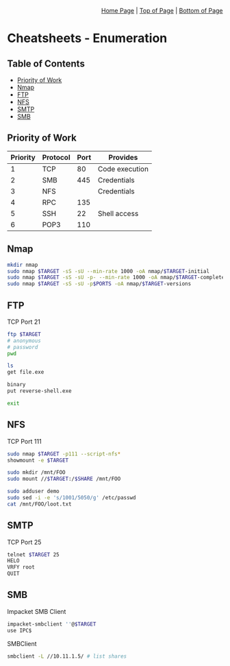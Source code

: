 <p align="right">
  <a href="/README.md">Home Page</a> |
  <a href="/CheatSheets/enumeration.md#table-of-contents">Top of Page</a> |
  <a href="/CheatSheets/enumeration.md#smb">Bottom of Page</a>
</p>

# Cheatsheets - Enumeration
## Table of Contents
* [Priority of Work](#priority-of-work)
* [Nmap](#nmap)
* [FTP](#ftp)
* [NFS](#nfs)
* [SMTP](#smtp)
* [SMB](#smb)

## Priority of Work
|Priority|Protocol|Port|Provides|
|--------|--------|----|--------|
|1       |TCP     |80  |Code execution|
|2       |SMB     |445 |Credentials|
|3       |NFS     |    |Credentials|
|4       |RPC     |135 ||
|5       |SSH     |22  |Shell access|
|6       |POP3    |110 ||

## Nmap
```bash
mkdir nmap
sudo nmap $TARGET -sS -sU --min-rate 1000 -oA nmap/$TARGET-initial
sudo nmap $TARGET -sS -sU -p- --min-rate 1000 -oA nmap/$TARGET-complete
sudo nmap $TARGET -sS -sU -p$PORTS -oA nmap/$TARGET-versions
```

## FTP
TCP Port 21
```bash
ftp $TARGET
# anonymous
# password
pwd

ls
get file.exe

binary
put reverse-shell.exe

exit
```

## NFS
TCP Port 111
```bash
sudo nmap $TARGET -p111 --script-nfs* 
showmount -e $TARGET 

sudo mkdir /mnt/FOO
sudo mount //$TARGET:/$SHARE /mnt/FOO

sudo adduser demo
sudo sed -i -e 's/1001/5050/g' /etc/passwd
cat /mnt/FOO/loot.txt
```

## SMTP
TCP Port 25
```bash
telnet $TARGET 25
HELO
VRFY root
QUIT
```

## SMB
Impacket SMB Client
```bash
impacket-smbclient ''@$TARGET
use IPC$
```
SMBClient
```bash
smbclient -L //10.11.1.5/ # list shares
```
